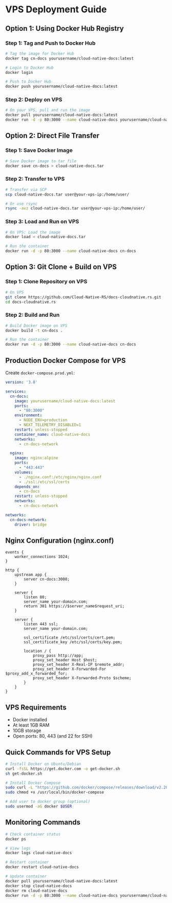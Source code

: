 # VPS Deployment Guide

## Option 1: Using Docker Hub Registry

### Step 1: Tag and Push to Docker Hub
```bash
# Tag the image for Docker Hub
docker tag cn-docs yourusername/cloud-native-docs:latest

# Login to Docker Hub
docker login

# Push to Docker Hub
docker push yourusername/cloud-native-docs:latest
```

### Step 2: Deploy on VPS
```bash
# On your VPS, pull and run the image
docker pull yourusername/cloud-native-docs:latest
docker run -d -p 80:3000 --name cloud-native-docs yourusername/cloud-native-docs:latest
```

## Option 2: Direct File Transfer

### Step 1: Save Docker Image
```bash
# Save Docker image to tar file
docker save cn-docs > cloud-native-docs.tar
```

### Step 2: Transfer to VPS
```bash
# Transfer via SCP
scp cloud-native-docs.tar user@your-vps-ip:/home/user/

# Or use rsync
rsync -avz cloud-native-docs.tar user@your-vps-ip:/home/user/
```

### Step 3: Load and Run on VPS
```bash
# On VPS: Load the image
docker load < cloud-native-docs.tar

# Run the container
docker run -d -p 80:3000 --name cloud-native-docs cn-docs
```

## Option 3: Git Clone + Build on VPS

### Step 1: Clone Repository on VPS
```bash
# On VPS
git clone https://github.com/Cloud-Native-RS/docs-cloudnative.rs.git
cd docs-cloudnative.rs
```

### Step 2: Build and Run
```bash
# Build Docker image on VPS
docker build -t cn-docs .

# Run the container
docker run -d -p 80:3000 --name cloud-native-docs cn-docs
```

## Production Docker Compose for VPS

Create `docker-compose.prod.yml`:

```yaml
version: '3.8'

services:
  cn-docs:
    image: yourusername/cloud-native-docs:latest
    ports:
      - "80:3000"
    environment:
      - NODE_ENV=production
      - NEXT_TELEMETRY_DISABLED=1
    restart: unless-stopped
    container_name: cloud-native-docs
    networks:
      - cn-docs-network

  nginx:
    image: nginx:alpine
    ports:
      - "443:443"
    volumes:
      - ./nginx.conf:/etc/nginx/nginx.conf
      - ./ssl:/etc/ssl/certs
    depends_on:
      - cn-docs
    restart: unless-stopped
    networks:
      - cn-docs-network

networks:
  cn-docs-network:
    driver: bridge
```

## Nginx Configuration (nginx.conf)

```nginx
events {
    worker_connections 1024;
}

http {
    upstream app {
        server cn-docs:3000;
    }

    server {
        listen 80;
        server_name your-domain.com;
        return 301 https://$server_name$request_uri;
    }

    server {
        listen 443 ssl;
        server_name your-domain.com;

        ssl_certificate /etc/ssl/certs/cert.pem;
        ssl_certificate_key /etc/ssl/certs/key.pem;

        location / {
            proxy_pass http://app;
            proxy_set_header Host $host;
            proxy_set_header X-Real-IP $remote_addr;
            proxy_set_header X-Forwarded-For $proxy_add_x_forwarded_for;
            proxy_set_header X-Forwarded-Proto $scheme;
        }
    }
}
```

## VPS Requirements

- Docker installed
- At least 1GB RAM
- 10GB storage
- Open ports: 80, 443 (and 22 for SSH)

## Quick Commands for VPS Setup

```bash
# Install Docker on Ubuntu/Debian
curl -fsSL https://get.docker.com -o get-docker.sh
sh get-docker.sh

# Install Docker Compose
sudo curl -L "https://github.com/docker/compose/releases/download/v2.20.0/docker-compose-$(uname -s)-$(uname -m)" -o /usr/local/bin/docker-compose
sudo chmod +x /usr/local/bin/docker-compose

# Add user to docker group (optional)
sudo usermod -aG docker $USER
```

## Monitoring Commands

```bash
# Check container status
docker ps

# View logs
docker logs cloud-native-docs

# Restart container
docker restart cloud-native-docs

# Update container
docker pull yourusername/cloud-native-docs:latest
docker stop cloud-native-docs
docker rm cloud-native-docs
docker run -d -p 80:3000 --name cloud-native-docs yourusername/cloud-native-docs:latest
```
